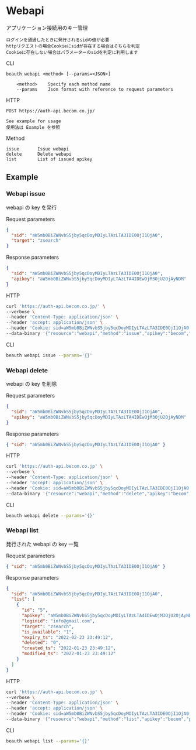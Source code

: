 # Webapi

アプリケーション接続用のキー管理

```text
ログインを通過したときに発行されるsidの値が必要
httpリクエストの場合Cookieにsidが存在する場合はそちらを判定
Cookieに存在しない場合はパラメーターのsidを判定に利用します
```

CLI

```text
beauth webapi <method> [--params=<JSON>]

    <method>    Specify each method name
    --params    Json format with reference to request parameters
```

HTTP

```text
POST https://auth-api.becom.co.jp/

See example for usage
使用法は Example を参照
```

Method

```text
issue       Issue webapi
delete      Delete webapi
list        List of issued apikey
```

## Example

### Webapi issue

webapi の key を発行

Request parameters

```json
{
  "sid": "aW5mb0BiZWNvbS5jby5qcDoyMDIyLTAzLTA3IDE0OjI1OjA0",
  "target": "zsearch"
}
```

Response parameters

```json
{
  "sid": "aW5mb0BiZWNvbS5jby5qcDoyMDIyLTAzLTA3IDE0OjI1OjA0",
  "apikey": "aW5mb0BiZWNvbS5jby5qcDoyMDIyLTAzLTA4IDEwOjM3OjU2OjAyNDM"
}
```

HTTP

```zsh
curl 'https://auth-api.becom.co.jp/' \
--verbose \
--header 'Content-Type: application/json' \
--header 'accept: application/json' \
--header 'Cookie: sid=aW5mb0BiZWNvbS5jby5qcDoyMDIyLTAzLTA3IDE0OjI1OjA0' \
--data-binary '{"resource":"webapi","method":"issue","apikey":"becom","params":{}}'
```

CLI

```zsh
beauth webapi issue --params='{}'
```

### Webapi delete

webapi の key を削除

Request parameters

```json
{
  "sid": "aW5mb0BiZWNvbS5jby5qcDoyMDIyLTAzLTA3IDE0OjI1OjA0",
  "apikey": "aW5mb0BiZWNvbS5jby5qcDoyMDIyLTAzLTA4IDEwOjM3OjU2OjAyNDM"
}
```

Response parameters

```json
{ "sid": "aW5mb0BiZWNvbS5jby5qcDoyMDIyLTAzLTA3IDE0OjI1OjA0" }
```

HTTP

```zsh
curl 'https://auth-api.becom.co.jp' \
--verbose \
--header 'Content-Type: application/json' \
--header 'accept: application/json' \
--header 'Cookie: sid=aW5mb0BiZWNvbS5jby5qcDoyMDIyLTAzLTA3IDE0OjI1OjA0' \
--data-binary '{"resource":"webapi","method":"delete","apikey":"becom","params":{}}'
```

CLI

```zsh
beauth webapi delete --params='{}'
```

### Webapi list

発行された webapi の key 一覧

Request parameters

```json
{ "sid": "aW5mb0BiZWNvbS5jby5qcDoyMDIyLTAzLTA3IDE0OjI1OjA0" }
```

Response parameters

```json
{
  "sid": "aW5mb0BiZWNvbS5jby5qcDoyMDIyLTAzLTA3IDE0OjI1OjA0",
  "list": [
    {
      "id": "5",
      "apikey": "aW5mb0BiZWNvbS5jby5qcDoyMDIyLTAzLTA4IDEwOjM3OjU2OjAyNDM",
      "loginid": "info@gmail.com",
      "target": "zsearch",
      "is_available": "1",
      "expiry_ts": "2022-02-23 23:49:12",
      "deleted": "0",
      "created_ts": "2022-01-23 23:49:12",
      "modified_ts": "2022-01-23 23:49:12"
    }
  ]
}
```

HTTP

```zsh
curl 'https://auth-api.becom.co.jp' \
--verbose \
--header 'Content-Type: application/json' \
--header 'accept: application/json' \
--header 'Cookie: sid=aW5mb0BiZWNvbS5jby5qcDoyMDIyLTAzLTA3IDE0OjI1OjA0' \
--data-binary '{"resource":"webapi","method":"list","apikey":"becom","params":{}}'
```

CLI

```zsh
beauth webapi list --params='{}'
```
